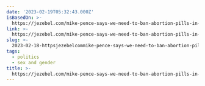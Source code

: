 ```yaml
---
date: '2023-02-19T05:32:43.000Z'
isBasedOn: >-
  https://jezebel.com/mike-pence-says-we-need-to-ban-abortion-pills-in-new-le-1850112990
link: >-
  https://jezebel.com/mike-pence-says-we-need-to-ban-abortion-pills-in-new-le-1850112990
slug: >-
  2023-02-18-httpsjezebelcommike-pence-says-we-need-to-ban-abortion-pills-in-new-le-1850112990
tags:
  - politics
  - sex and gender
title: >-
  https://jezebel.com/mike-pence-says-we-need-to-ban-abortion-pills-in-new-le-1850112990
---
```

 
